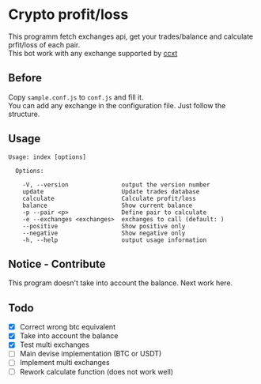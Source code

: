 # Crypto profit/loss

This programm fetch exchanges api, get your trades/balance and calculate prfit/loss of each pair.  
This bot work with any exchange supported by [ccxt](https://github.com/ccxt/ccxt/wiki/Manual#exchanges)

## Before
Copy `sample.conf.js` to `conf.js` and fill it.  
You can add any exchange in the configuration file. Just follow the structure.

## Usage 
```
Usage: index [options]

  Options:

    -V, --version               output the version number
    update                      Update trades database
    calculate                   Calculate profit/loss
    balance                     Show current balance
    -p --pair <p>               Define pair to calculate
    -e --exchanges <exchanges>  exchanges to call (default: )
    --positive                  Show positive only
    --negative                  Show negative only
    -h, --help                  output usage information
```

## Notice - Contribute

This program doesn't take into account the balance. Next work here. 

## Todo

- [x] Correct wrong btc equivalent
- [x] Take into account the balance
- [x] Test multi exchanges
- [ ] Main devise implementation (BTC or USDT) 
- [ ] Implement multi exchanges
- [ ] Rework calculate function (does not work well)